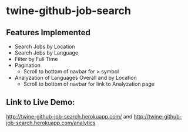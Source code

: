 # twine-github-job-search

## Features Implemented

* Search Jobs by Location
* Search Jobs by Language
* Filter by Full Time
* Pagination
  * Scroll to bottom of navbar for > symbol
* Analyzation of Languages Overall and by Location
  * Scroll to bottom of navbar for link to Analyzation page
  
## Link to Live Demo: 
http://twine-github-job-search.herokuapp.com/ and http://twine-github-job-search.herokuapp.com/analytics
